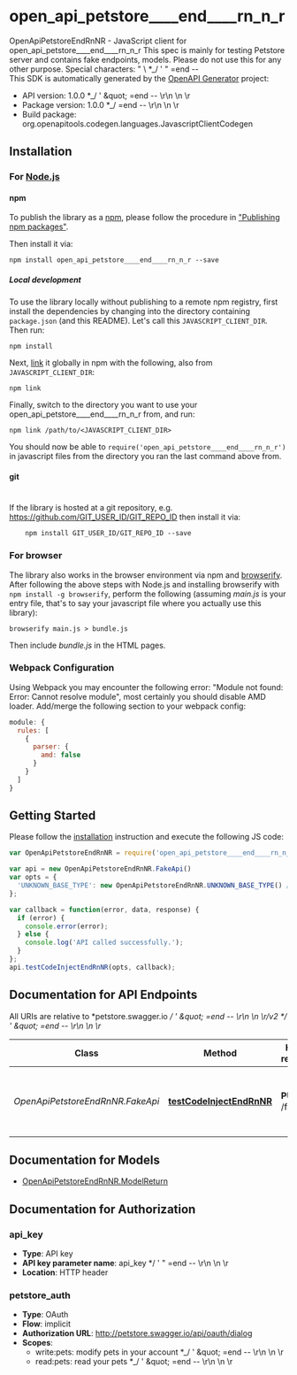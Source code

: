 # open_api_petstore____end____rn_n_r

OpenApiPetstoreEndRnNR - JavaScript client for open_api_petstore____end____rn_n_r
This spec is mainly for testing Petstore server and contains fake endpoints, models. Please do not use this for any other purpose. Special characters: \" \\  *_/ ' \" =end --       
This SDK is automatically generated by the [OpenAPI Generator](https://openapi-generator.tech) project:

- API version: 1.0.0 *_/ &#39; \&quot; &#x3D;end -- \\r\\n \\n \\r
- Package version: 1.0.0 *_/   &#x3D;end -- \r\n \n \r
- Build package: org.openapitools.codegen.languages.JavascriptClientCodegen

## Installation

### For [Node.js](https://nodejs.org/)

#### npm

To publish the library as a [npm](https://www.npmjs.com/),
please follow the procedure in ["Publishing npm packages"](https://docs.npmjs.com/getting-started/publishing-npm-packages).

Then install it via:

```shell
npm install open_api_petstore____end____rn_n_r --save
```

##### Local development

To use the library locally without publishing to a remote npm registry, first install the dependencies by changing 
into the directory containing `package.json` (and this README). Let's call this `JAVASCRIPT_CLIENT_DIR`. Then run:

```shell
npm install
```

Next, [link](https://docs.npmjs.com/cli/link) it globally in npm with the following, also from `JAVASCRIPT_CLIENT_DIR`:

```shell
npm link
```

Finally, switch to the directory you want to use your open_api_petstore____end____rn_n_r from, and run:

```shell
npm link /path/to/<JAVASCRIPT_CLIENT_DIR>
```

You should now be able to `require('open_api_petstore____end____rn_n_r')` in javascript files from the directory you ran the last 
command above from.

#### git
#
If the library is hosted at a git repository, e.g.
https://github.com/GIT_USER_ID/GIT_REPO_ID
then install it via:

```shell
    npm install GIT_USER_ID/GIT_REPO_ID --save
```

### For browser

The library also works in the browser environment via npm and [browserify](http://browserify.org/). After following
the above steps with Node.js and installing browserify with `npm install -g browserify`,
perform the following (assuming *main.js* is your entry file, that's to say your javascript file where you actually 
use this library):

```shell
browserify main.js > bundle.js
```

Then include *bundle.js* in the HTML pages.

### Webpack Configuration

Using Webpack you may encounter the following error: "Module not found: Error:
Cannot resolve module", most certainly you should disable AMD loader. Add/merge
the following section to your webpack config:

```javascript
module: {
  rules: [
    {
      parser: {
        amd: false
      }
    }
  ]
}
```

## Getting Started

Please follow the [installation](#installation) instruction and execute the following JS code:

```javascript
var OpenApiPetstoreEndRnNR = require('open_api_petstore____end____rn_n_r');

var api = new OpenApiPetstoreEndRnNR.FakeApi()
var opts = {
  'UNKNOWN_BASE_TYPE': new OpenApiPetstoreEndRnNR.UNKNOWN_BASE_TYPE() // {Object} 
};

var callback = function(error, data, response) {
  if (error) {
    console.error(error);
  } else {
    console.log('API called successfully.');
  }
};
api.testCodeInjectEndRnNR(opts, callback);

```

## Documentation for API Endpoints

All URIs are relative to *petstore.swagger.io *_/ &#39; \&quot; &#x3D;end -- \\r\\n \\n \\r/v2 *_/ &#39; \&quot; &#x3D;end -- \\r\\n \\n \\r*

Class | Method | HTTP request | Description
------------ | ------------- | ------------- | -------------
*OpenApiPetstoreEndRnNR.FakeApi* | [**testCodeInjectEndRnNR**](docs/FakeApi.md#testCodeInjectEndRnNR) | **PUT** /fake | To test code injection *_/ &#39; \&quot; &#x3D;end -- \\r\\n \\n \\r


## Documentation for Models

 - [OpenApiPetstoreEndRnNR.ModelReturn](docs/ModelReturn.md)


## Documentation for Authorization


### api_key

- **Type**: API key
- **API key parameter name**: api_key  */ &#39; &quot; &#x3D;end -- \r\n \n \r
- **Location**: HTTP header

### petstore_auth

- **Type**: OAuth
- **Flow**: implicit
- **Authorization URL**: http://petstore.swagger.io/api/oauth/dialog
- **Scopes**: 
  - write:pets: modify pets in your account  *_/ &#39; \&quot; &#x3D;end -- \\r\\n \\n \\r
  - read:pets: read your pets  *_/ &#39; \&quot; &#x3D;end -- \\r\\n \\n \\r

